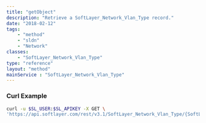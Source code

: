 ```yaml
---
title: "getObject"
description: "Retrieve a SoftLayer_Network_Vlan_Type record."
date: "2018-02-12"
tags:
    - "method"
    - "sldn"
    - "Network"
classes:
    - "SoftLayer_Network_Vlan_Type"
type: "reference"
layout: "method"
mainService : "SoftLayer_Network_Vlan_Type"
---
```


### Curl Example
```bash
curl -u $SL_USER:$SL_APIKEY -X GET \
'https://api.softlayer.com/rest/v3.1/SoftLayer_Network_Vlan_Type/{SoftLayer_Network_Vlan_TypeID}/getObject'
```
